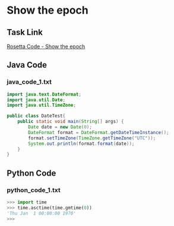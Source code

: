 # Show the epoch

## Task Link
[Rosetta Code - Show the epoch](https://rosettacode.org/wiki/Show_the_epoch)

## Java Code
### java_code_1.txt
```java
import java.text.DateFormat;
import java.util.Date;
import java.util.TimeZone;

public class DateTest{
    public static void main(String[] args) {
        Date date = new Date(0);
        DateFormat format = DateFormat.getDateTimeInstance();
        format.setTimeZone(TimeZone.getTimeZone("UTC"));
        System.out.println(format.format(date));
    }
}

```

## Python Code
### python_code_1.txt
```python
>>> import time
>>> time.asctime(time.gmtime(0))
'Thu Jan  1 00:00:00 1970'
>>>

```

